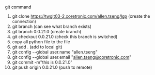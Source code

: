 git command

1. git clone https://twgit03-2.coretronic.com/allen.tseng/lgp (create the connection)
2. git branch (can see what branch exists)
3. git branch 0.0.21.0 (create branch)
4. git checkout 0.0.21.0 (check this branch is switched)
5. copy all python file to the file
6. git add . (add to local git)
7. git config --global user.name "allen.tseng"
8. git config --global user.email "allen.tseng@coretronic.com"
9. git commit -m"this is 0.0.21.0"
10. git push origin 0.0.21.0 (push to remote)

